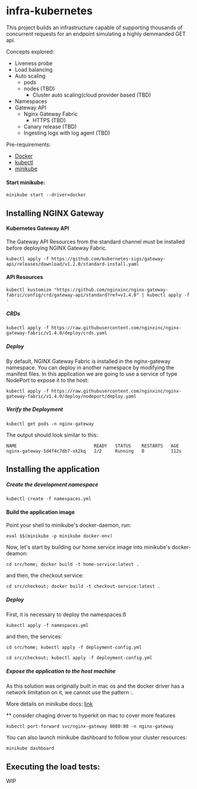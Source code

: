# infra-kubernetes

This project builds an infrastructure capable of supporting thousands of concurrent requests for an endpoint simulating a highly demmanded GET api.

Concepts explored:

- Liveness probe
- Load balancing
- Auto scaling
    - pods
    - nodes (TBD)
        - Cluster auto scaling(cloud provider based (TBD) 
- Namespaces
- Gateway API
  - Nginx Gateway Fabric
    - HTTPS (TBD)
  - Canary release (TBD)
  - Ingesting logs with log agent (TBD)

Pre-requirements:

- [Docker](https://docs.docker.com/engine/install/)
- [kubectl](https://kubernetes.io/docs/tasks/tools/)
- [minikube](https://minikube.sigs.k8s.io/docs/start/)

#### Start minikube:

```
minikube start --driver=docker
```

## Installing NGINX Gateway

#### Kubernetes Gateway API

The Gateway API Resources from the standard channel must be installed before deploying NGINX Gateway Fabric.

```
kubectl apply -f https://github.com/kubernetes-sigs/gateway-api/releases/download/v1.2.0/standard-install.yaml
```

#### API Resources

```
kubectl kustomize "https://github.com/nginxinc/nginx-gateway-fabric/config/crd/gateway-api/standard?ref=v1.4.0" | kubectl apply -f -
```

##### CRDs

```
kubectl apply -f https://raw.githubusercontent.com/nginxinc/nginx-gateway-fabric/v1.4.0/deploy/crds.yaml
```

##### Deploy

By default, NGINX Gateway Fabric is installed in the nginx-gateway namespace. You can deploy in another namespace by modifying the manifest files.
In this application we are going to use a service of type NodePort to expose it to the host:

```
kubectl apply -f https://raw.githubusercontent.com/nginxinc/nginx-gateway-fabric/v1.4.0/deploy/nodeport/deploy.yaml
```

##### Verify the Deployment

```
kubectl get pods -n nginx-gateway
```

The output should look similar to this:

```
NAME                             READY   STATUS    RESTARTS   AGE
nginx-gateway-5d4f4c7db7-xk2kq   2/2     Running   0          112s
```

## Installing the application

##### Create the development namespace

```
kubectl create -f namespaces.yml
```

#### Build the application image

Point your shell to minikube's docker-daemon, run:

```
eval $$(minikube -p minikube docker-env)
```

Now, let's start by building our home service image into minikube's docker-deamon:

```
cd src/home; docker build -t home-service:latest .
```

and then, the checkout service:

```
cd src/checkout; docker build -t checkout-service:latest .
```

##### Deploy

First, it is necessary to deploy the namespaces:ß

```
kubectl apply -f namespaces.yml
```

and then, the services:

```
cd src/home; kubectl apply -f deployment-config.yml
```

```
cd src/checkout; kubectl apply -f deployment-config.yml
```

##### Expose the application to the host machine

As this solution was originally built in mac os and the docker driver has a network limitation on it, we cannot use the pattern <minikube ip>:<nginx svc node port>.

More details on minikube docs: [link](https://minikube.sigs.k8s.io/docs/handbook/accessing/#using-minikube-service-with-tunnel)

\*\* consider chaging driver to hyperkit on mac to cover more features

```
kubectl port-forward svc/nginx-gateway 8080:80 -n nginx-gateway
```

You can also launch minikube dashboard to follow your cluster resources:

```
minikube dashboard
```

## Executing the load tests:

WIP
